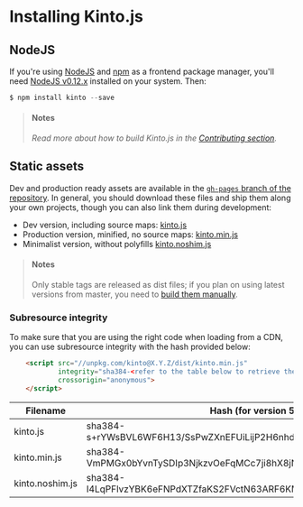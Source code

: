 # Installing Kinto.js

## NodeJS

If you're using [NodeJS](https://nodejs.org) and [npm](https://www.npmjs.com/) as a frontend package manager, you'll need [NodeJS v0.12.x](https://nodejs.org/download/) installed on your system. Then:

```js
$ npm install kinto --save
```

> #### Notes
>
> *Read more about how to build Kinto.js in the [Contributing section](contributing.md).*

## Static assets

Dev and production ready assets are available in the [`gh-pages` branch of the repository](https://github.com/Kinto/kinto.js/tree/gh-pages). In general, you should download these files and ship them along your own projects, though you can also link them during development:

- Dev version, including source maps: [kinto.js](http://unpkg.com/kinto/dist/kinto.js)
- Production version, minified, no source maps: [kinto.min.js](http://unpkg.com/kinto/dist/kinto.min.js)
- Minimalist version, without polyfills [kinto.noshim.js](http://unpkg.com/kinto/dist/kinto.noshim.js)

> #### Notes
>
> Only stable tags are released as dist files; if you plan on using latest versions from master, you need to [build them manually](contributing.md#generating-dist-files).


### Subresource integrity

To make sure that you are using the right code when loading from a CDN, you can use subresource
integrity with the hash provided below:

```html
    <script src="//unpkg.com/kinto@X.Y.Z/dist/kinto.min.js"
            integrity="sha384-<refer to the table below to retrieve the proper hash>"
            crossorigin="anonymous">
    </script>
```

| Filename                | Hash (for version 5.0.0)                                                |
|-------------------------|-------------------------------------------------------------------------|
| kinto.js                | sha384-s+rYWsBVL6WF6H13/SsPwZXnEFUiLijP2H6nhdgsyn0gRV2UjArKvjsEpIE6VTcu |
| kinto.min.js            | sha384-VmPMGx0bYvnTySDIp3NjkzvOeFqMCc7ji8hX8jNk/JQ5YUQmLr3q0XxS2yhHStYS |
| kinto.noshim.js         | sha384-I4LqPFlvzYBK6eFNPdXTZfaKS2FVctN63ARF6KMsnhMTfJTOCX1e2Xdhu+rZ95aS |
